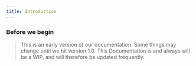 ```yaml
---
title: Introduction
---
```


### Before we begin

> This is an early version of our documentation. Some things may change until we hit version 1.0.
> This Documentation is and always will be a WIP, and will therefore be updated frequently.
